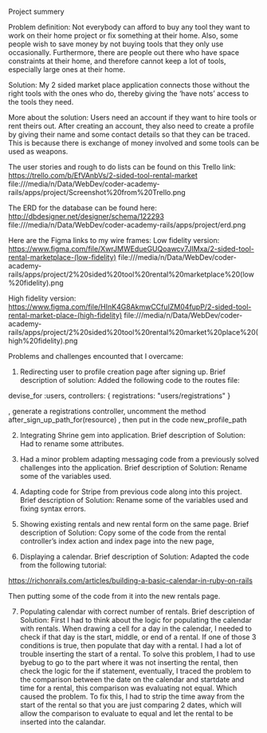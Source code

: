 Project summery

Problem definition:
Not everybody can afford to buy any tool they want to work on their home project or fix something at their home. Also, some people wish to save money by not buying tools that they only use occasionally. Furthermore, there are people out there who have space constraints at their home, and therefore cannot keep a lot of tools, especially large ones at their home.

Solution:
My 2 sided market place application connects those without the right tools with the ones who do, thereby giving the ‘have nots’ access to the tools they need.

More about the solution:
Users need an account if they want to hire tools or rent theirs out. After creating an account, they also need to create a profile by giving their name and some contact details so that they can be traced. This is because there is exchange of money involved and some tools can be used as weapons.

The user stories and rough to do lists can be found on this Trello link:
https://trello.com/b/EfVAnbVs/2-sided-tool-rental-market
file:///media/n/Data/WebDev/coder-academy-rails/apps/project/Screenshot%20from%20Trello.png

The ERD for the database can be found here:
http://dbdesigner.net/designer/schema/122293
file:///media/n/Data/WebDev/coder-academy-rails/apps/project/erd.png

Here are the Figma links to my wire frames:
Low fidelity version:
https://www.figma.com/file/XwrJMWEdueGUQoawcv7JIMxa/2-sided-tool-rental-marketplace-(low-fidelity)
file:///media/n/Data/WebDev/coder-academy-rails/apps/project/2%20sided%20tool%20rental%20marketplace%20(low%20fidelity).png

High fidelity version:
https://www.figma.com/file/HInK4G8AkmwCCfuIZM04fupP/2-sided-tool-rental-market-place-(high-fidelity)
file:///media/n/Data/WebDev/coder-academy-rails/apps/project/2%20sided%20tool%20rental%20market%20place%20(high%20fidelity).png

Problems and challenges encounted that I overcame:

1) Redirecting user to profile creation page after signing up.
Brief description of solution:
Added the following code to the routes file:

devise_for :users, controllers: { registrations: "users/registrations" }

, generate a registrations controller, uncomment the method after_sign_up_path_for(resource) , then  put in the code new_profile_path

2) Integrating Shrine gem into application.
Brief description of Solution:
Had to rename some attributes.

3) Had a minor problem adapting messaging code from a previously solved challenges into the
     application.
Brief description of Solution:
Rename some of the variables used.

4) Adapting code for Stripe from previous code along into this project.
Brief description of Solution:
Rename some of the variables used and fixing syntax errors.

5) Showing existing rentals and new rental form on the same page.
Brief description of Solution:
Copy some of the code from the rental controller’s index action and index page into the new page,

6) Displaying a calendar.
Brief description of Solution:
Adapted the code from the following tutorial:

https://richonrails.com/articles/building-a-basic-calendar-in-ruby-on-rails

Then putting some of the code from it into the new rentals page.

7) Populating calendar with correct number of rentals.
Brief description of Solution:
First I had to think about the logic for populating the calendar with rentals. When drawing a cell for a day in the calendar, I needed to check if that day is the start, middle, or end of a rental. If one of those 3 conditions is true, then populate that day with a rental.
I had a lot of trouble inserting the start of a rental. To solve this problem, I had to use byebug to go to the part where it was not inserting the rental, then check the logic for the if statement, eventually, I traced the problem to the comparison between the date on the calendar and startdate and time for a rental, this comparison was evaluating not equal. Which caused the problem. To fix this, I had to strip the time away from the start of the rental so that you are just comparing 2 dates, which will allow the comparison to evaluate to equal and let the rental to be inserted into the calandar.
